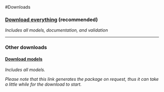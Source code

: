 #Downloads

### **[Download everything](https://github.com/hessius/HFNOsplitter/archive/latest.zip)** (recommended)

_Includes all models, documentation, and validation_

---

### Other downloads

#### **[Download models](https://github.com/hessius/HFNOsplitter/archive/latest.zip)**

_Includes all models._

_Please note that this link generates the package on request, thus it can take a little while for the download to start._
